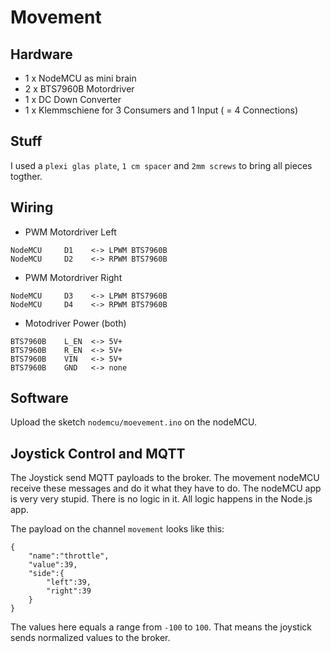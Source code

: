 # Movement

## Hardware
- 1 x NodeMCU as mini brain
- 2 x BTS7960B Motordriver
- 1 x DC Down Converter
- 1 x Klemmschiene for 3 Consumers and 1 Input ( = 4 Connections)

## Stuff
I used a `plexi glas plate`, `1 cm spacer` and `2mm screws` to bring all pieces togther.

## Wiring
- PWM Motordriver Left
```
NodeMCU     D1    <-> LPWM BTS7960B  
NodeMCU     D2    <-> RPWM BTS7960B  
``` 
- PWM Motordriver Right
```
NodeMCU     D3    <-> LPWM BTS7960B  
NodeMCU     D4    <-> RPWM BTS7960B  
``` 
- Motodriver Power (both)
```
BTS7960B    L_EN  <-> 5V+  
BTS7960B    R_EN  <-> 5V+  
BTS7960B    VIN   <-> 5V+  
BTS7960B    GND   <-> none
```

## Software
Upload the sketch `nodemcu/moevement.ino` on the nodeMCU.

## Joystick Control and MQTT
The Joystick send MQTT payloads to the broker. The movement nodeMCU receive these messages and do it what they have to do. 
The nodeMCU app is very very stupid. There is no logic in it. All logic happens in the Node.js app.
  
The payload on the channel `movement` looks like this:

```
{
    "name":"throttle",
    "value":39,
    "side":{
        "left":39,
        "right":39
    }
}
```

The values here equals a range from `-100` to `100`. That means the joystick sends normalized values to the broker.